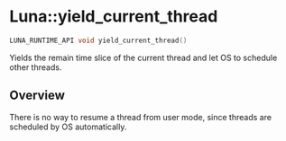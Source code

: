 # Luna::yield_current_thread

```c++
LUNA_RUNTIME_API void yield_current_thread()
```

Yields the remain time slice of the current thread and let OS to schedule other threads. 

## Overview
There is no way to resume a thread from user mode, since threads are scheduled by OS automatically. 

